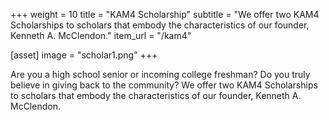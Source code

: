 +++
weight = 10
title = "KAM4 Scholarship"
subtitle = "We offer two KAM4 Scholarships to scholars that embody the characteristics of our founder, Kenneth A. McClendon."
item_url = "/kam4" 

[asset]
  image = "scholar1.png"
+++

Are you a high school senior or incoming college freshman? Do you truly believe in giving back to the community? We offer two KAM4 Scholarships to scholars that embody the characteristics of our founder, Kenneth A. McClendon.